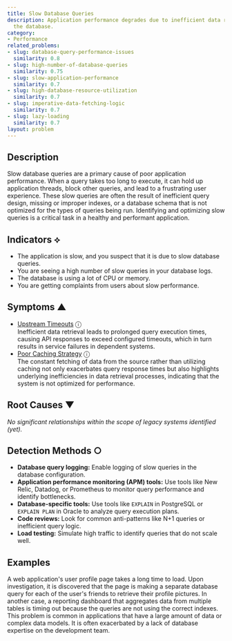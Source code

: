```yaml
---
title: Slow Database Queries
description: Application performance degrades due to inefficient data retrieval from
  the database.
category:
- Performance
related_problems:
- slug: database-query-performance-issues
  similarity: 0.8
- slug: high-number-of-database-queries
  similarity: 0.75
- slug: slow-application-performance
  similarity: 0.7
- slug: high-database-resource-utilization
  similarity: 0.7
- slug: imperative-data-fetching-logic
  similarity: 0.7
- slug: lazy-loading
  similarity: 0.7
layout: problem
---
```


## Description
Slow database queries are a primary cause of poor application performance. When a query takes too long to execute, it can hold up application threads, block other queries, and lead to a frustrating user experience. These slow queries are often the result of inefficient query design, missing or improper indexes, or a database schema that is not optimized for the types of queries being run. Identifying and optimizing slow queries is a critical task in a healthy and performant application.


## Indicators ⟡
- The application is slow, and you suspect that it is due to slow database queries.
- You are seeing a high number of slow queries in your database logs.
- The database is using a lot of CPU or memory.
- You are getting complaints from users about slow performance.


## Symptoms ▲

- [Upstream Timeouts](upstream-timeouts.md) <span class="info-tooltip" title="Confidence: 0.511, Strength: 0.697">ⓘ</span>
<br/>  Inefficient data retrieval leads to prolonged query execution times, causing API responses to exceed configured timeouts, which in turn results in service failures in dependent systems.
- [Poor Caching Strategy](poor-caching-strategy.md) <span class="info-tooltip" title="Confidence: 0.304, Strength: 0.649">ⓘ</span>
<br/>  The constant fetching of data from the source rather than utilizing caching not only exacerbates query response times but also highlights underlying inefficiencies in data retrieval processes, indicating that the system is not optimized for performance.

## Root Causes ▼

*No significant relationships within the scope of legacy systems identified (yet).*

## Detection Methods ○

- **Database query logging:** Enable logging of slow queries in the database configuration.
- **Application performance monitoring (APM) tools:** Use tools like New Relic, Datadog, or Prometheus to monitor query performance and identify bottlenecks.
- **Database-specific tools:** Use tools like `EXPLAIN` in PostgreSQL or `EXPLAIN PLAN` in Oracle to analyze query execution plans.
- **Code reviews:** Look for common anti-patterns like N+1 queries or inefficient query logic.
- **Load testing:** Simulate high traffic to identify queries that do not scale well.


## Examples
A web application's user profile page takes a long time to load. Upon investigation, it is discovered that the page is making a separate database query for each of the user's friends to retrieve their profile pictures. In another case, a reporting dashboard that aggregates data from multiple tables is timing out because the queries are not using the correct indexes. This problem is common in applications that have a large amount of data or complex data models. It is often exacerbated by a lack of database expertise on the development team.
